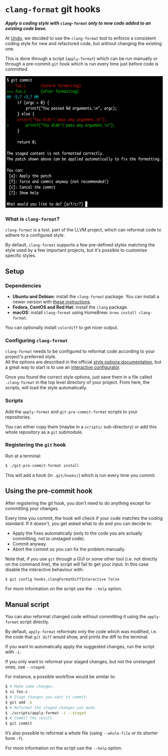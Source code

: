 `clang-format` git hooks
========================

***Apply a coding style with `clang-format` only to new code added to an existing code base.***

At [Undo](https://www.undo.io/), we decided to use the `clang-format` tool to enforce a consistent coding style for new and refactored code, but without changing the existing one.

This is done through a script (`apply-format`) which can be run manually or through a pre-commit `git` hook which is run every time just before code is committed.

<img src="docs/screenshot-hook.png" width="595" height="420"></img>

### What is `clang-format`?

`clang-format` is a tool, part of the LLVM project, which can reformat code to adhere to a configured style.

By default, `clang-format` supports a few pre-defined styles matching the style used by a few important projects, but it's possible to customise specific styles.


Setup
-----

### Dependencies

*  **Ubuntu and Debian:** install the `clang-format` package. You can install a newer version with [these instructions](docs/NewerClangFormatUbuntu.md).
*  **Fedora, CentOS and Red Hat:**  install the `clang` package.
*  **macOS:** install `clang-format` using HomeBrew: `brew install clang-format`.

You can optionally install `colordiff` to get nicer output.

### Configuring `clang-format`

`clang-format` needs to be configured to reformat code according to your project's preferred style.<br>
All the options are described in the official [style options documentation](https://clang.llvm.org/docs/ClangFormatStyleOptions.html), but a great way to start is to use an [interactive configurator](https://zed0.co.uk/clang-format-configurator/).

Once you found the correct style options, just save them in a file called `.clang-format` in the top level directory of your project. From here, the scripts, will load the style automatically.

### Scripts

Add the `apply-format` and `git-pre-commit-format` scripts to your repositories.

You can either copy them (maybe in a `scripts/` sub-directory) or add this whole repository as a `git` submodule.

### Registering the `git` hook

Run at a terminal:

```sh
$ ./git-pre-commit-format install
```

This will add a hook (in `.git/hooks/`) which is run every time you commit.


Using the pre-commit hook
-------------------------

After registering the git hook, you don't need to do anything except for committing your changes.

Every time you commit, the hook will check if your code matches the coding standard. If it doesn't, you get asked what to do and you can decide to:

* Apply the fixes automatically (only to the code you are actually committing, not to unstaged code).
* Commit anyway.
* Abort the commit so you can fix the problem manually.

Note that, if you use `git` through a GUI or some other tool (i.e. not directly on the command line), the script will fail to get your input.
In this case disable the interactive behaviour with:

```sh
$ git config hooks.clangFormatDiffInteractive false
```

For more information on the script use the ``--help`` option.


Manual script
-------------

You can also reformat changed code without committing it using the `apply-format` script directly.

By default, ``apply-format`` reformats only the code which was modified, i.e.  the code that ``git diff`` would show, and prints the diff to the terminal.

If you want to automatically apply the suggested changes, run the script with ``-i``.

If you only want to reformat your staged changes, but not the unstanged ones, use ``--staged``.

For instance, a possible workflow would be similar to:

```sh
$ # Make some changes.
$ vi foo.c
$ # Stage changes you want to commit.
$ git add -p
$ # Reformat the staged changes you made.
$ ./scripts/apply-format -i --staged
$ # Commit the result.
$ git commit
```

It’s also possible to reformat a whole file (using ``--whole-file`` or its
shorter form ``-f``).

For more information on the script use the ``--help`` option.
